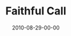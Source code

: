 ---
layout: message
category: message
series: "The Faithful"
title: "Faithful Call"
date: 2010-08-29-00-00
message_id: 635
audio: "http://s3.amazonaws.com/crossroadsaudiomessages/TheFaithful03.mp3"
audio-duration: "46:37"
program: "http://s3.amazonaws.com/crossroads-media/media/legacy/documents/08_28-29_10Program.pdf"
description: "Brian Tome talks about how the faithful respond to God's call."
video: "https://s3.amazonaws.com/crossroadsvideomessages/TheFaithful03.mp4"
video-duration: "46:37"
video-image: "http://s3.amazonaws.com/crossroads-media/images/legacy/content/TheFaithful03_still.jpg"
flag: "N"
---